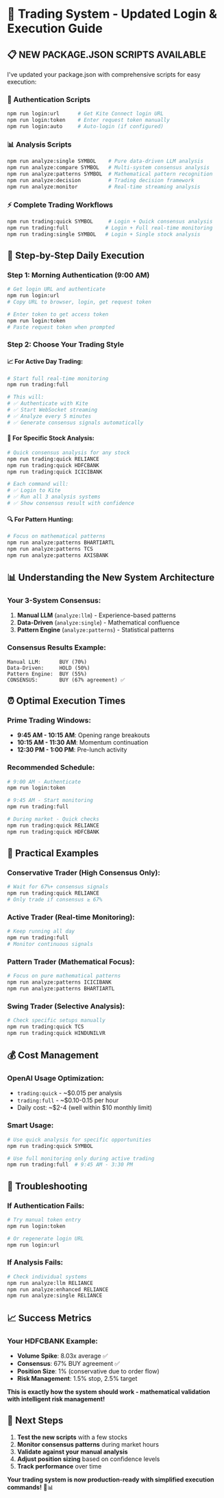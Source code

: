 # 🚀 Trading System - Updated Login & Execution Guide

## 📋 **NEW PACKAGE.JSON SCRIPTS AVAILABLE**

I've updated your package.json with comprehensive scripts for easy execution:

### **🔐 Authentication Scripts**
```bash
npm run login:url      # Get Kite Connect login URL
npm run login:token    # Enter request token manually  
npm run login:auto     # Auto-login (if configured)
```

### **📊 Analysis Scripts**
```bash
npm run analyze:single SYMBOL    # Pure data-driven LLM analysis
npm run analyze:compare SYMBOL   # Multi-system consensus analysis
npm run analyze:patterns SYMBOL  # Mathematical pattern recognition  
npm run analyze:decision         # Trading decision framework
npm run analyze:monitor          # Real-time streaming analysis
```

### **⚡ Complete Trading Workflows**
```bash
npm run trading:quick SYMBOL     # Login + Quick consensus analysis
npm run trading:full            # Login + Full real-time monitoring
npm run trading:single SYMBOL   # Login + Single stock analysis
```

## 🎯 **Step-by-Step Daily Execution**

### **Step 1: Morning Authentication (9:00 AM)**
```bash
# Get login URL and authenticate
npm run login:url
# Copy URL to browser, login, get request token

# Enter token to get access token
npm run login:token
# Paste request token when prompted
```

### **Step 2: Choose Your Trading Style**

#### **📈 For Active Day Trading:**
```bash
# Start full real-time monitoring
npm run trading:full

# This will:
# ✅ Authenticate with Kite
# ✅ Start WebSocket streaming  
# ✅ Analyze every 5 minutes
# ✅ Generate consensus signals automatically
```

#### **🎯 For Specific Stock Analysis:**
```bash
# Quick consensus analysis for any stock
npm run trading:quick RELIANCE
npm run trading:quick HDFCBANK
npm run trading:quick ICICIBANK

# Each command will:
# ✅ Login to Kite
# ✅ Run all 3 analysis systems
# ✅ Show consensus result with confidence
```

#### **🔍 For Pattern Hunting:**
```bash
# Focus on mathematical patterns
npm run analyze:patterns BHARTIARTL
npm run analyze:patterns TCS
npm run analyze:patterns AXISBANK
```

## 📊 **Understanding the New System Architecture**

### **Your 3-System Consensus:**
1. **Manual LLM** (`analyze:llm`) - Experience-based patterns
2. **Data-Driven** (`analyze:single`) - Mathematical confluence  
3. **Pattern Engine** (`analyze:patterns`) - Statistical patterns

### **Consensus Results Example:**
```
Manual LLM:      BUY (70%)
Data-Driven:     HOLD (50%)  
Pattern Engine:  BUY (55%)
CONSENSUS:       BUY (67% agreement) ✅
```

## ⏰ **Optimal Execution Times**

### **Prime Trading Windows:**
- **9:45 AM - 10:15 AM**: Opening range breakouts
- **10:15 AM - 11:30 AM**: Momentum continuation
- **12:30 PM - 1:00 PM**: Pre-lunch activity

### **Recommended Schedule:**
```bash
# 9:00 AM - Authenticate
npm run login:token

# 9:45 AM - Start monitoring  
npm run trading:full

# During market - Quick checks
npm run trading:quick RELIANCE
npm run trading:quick HDFCBANK
```

## 🎯 **Practical Examples**

### **Conservative Trader (High Consensus Only):**
```bash
# Wait for 67%+ consensus signals
npm run trading:quick RELIANCE
# Only trade if consensus ≥ 67%
```

### **Active Trader (Real-time Monitoring):**
```bash
# Keep running all day
npm run trading:full
# Monitor continuous signals
```

### **Pattern Trader (Mathematical Focus):**
```bash
# Focus on pure mathematical patterns
npm run analyze:patterns ICICIBANK
npm run analyze:patterns BHARTIARTL
```

### **Swing Trader (Selective Analysis):**
```bash
# Check specific setups manually
npm run trading:quick TCS
npm run trading:quick HINDUNILVR
```

## 💰 **Cost Management**

### **OpenAI Usage Optimization:**
- `trading:quick` - ~$0.015 per analysis
- `trading:full` - ~$0.10-0.15 per hour  
- Daily cost: ~$2-4 (well within $10 monthly limit)

### **Smart Usage:**
```bash
# Use quick analysis for specific opportunities
npm run trading:quick SYMBOL

# Use full monitoring only during active trading
npm run trading:full  # 9:45 AM - 3:30 PM
```

## 🔧 **Troubleshooting**

### **If Authentication Fails:**
```bash
# Try manual token entry
npm run login:token

# Or regenerate login URL
npm run login:url
```

### **If Analysis Fails:**
```bash
# Check individual systems
npm run analyze:llm RELIANCE
npm run analyze:enhanced RELIANCE  
npm run analyze:single RELIANCE
```

## 📈 **Success Metrics**

### **Your HDFCBANK Example:**
- **Volume Spike**: 8.03x average ✅
- **Consensus**: 67% BUY agreement ✅  
- **Position Size**: 1% (conservative due to order flow)
- **Risk Management**: 1.5% stop, 2.5% target

**This is exactly how the system should work - mathematical validation with intelligent risk management!**

## 🚀 **Next Steps**

1. **Test the new scripts** with a few stocks
2. **Monitor consensus patterns** during market hours
3. **Validate against your manual analysis**
4. **Adjust position sizing** based on confidence levels
5. **Track performance** over time

**Your trading system is now production-ready with simplified execution commands!** 🎯📊